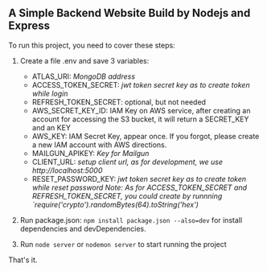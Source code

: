## A Simple Backend Website Build by Nodejs and Express 


To run this project, you need to cover these steps:
1. Create a file .env and save 3 variables:

    - ATLAS_URI: *MongoDB address*
    - ACCESS_TOKEN_SECRET: *jwt token secret key as to create token while login*
    - REFRESH_TOKEN_SECRET: optional, but not needed
    - AWS_SECRET_KEY_ID: IAM Key on AWS service, after creating an account for accessing the S3 bucket, it will return a SECRET_KEY and an KEY
    - AWS_KEY: IAM Secret Key, appear once. If you forgot, please create a new IAM account with AWS directions.
    - MAILGUN_APIKEY: *Key for Mailgun*
    - CLIENT_URL: *setup client url, as for development, we use http://localhost:5000*
    - RESET_PASSWORD_KEY: *jwt token secret key as to create token while reset password*
    *Note: As for ACCESS_TOKEN_SECRET and REFRESH_TOKEN_SECRET, you could create by runnning `require('crypto').randomBytes(64).toString('hex')*
    
2. Run package.json: `npm install package.json --also=dev` for install dependencies and devDependencies.
3. Run `node server` or `nodemon server` to start running the project

That's it.
